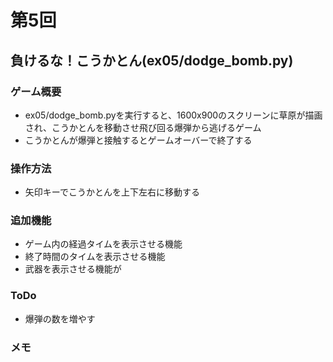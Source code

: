 # 第5回
## 負けるな！こうかとん(ex05/dodge_bomb.py)
### ゲーム概要 
 - ex05/dodge_bomb.pyを実行すると、1600x900のスクリーンに草原が描画され、こうかとんを移動させ飛び回る爆弾から逃げるゲーム
 - こうかとんが爆弾と接触するとゲームオーバーで終了する
### 操作方法
 - 矢印キーでこうかとんを上下左右に移動する
### 追加機能
 - ゲーム内の経過タイムを表示させる機能
 - 終了時間のタイムを表示させる機能
 - 武器を表示させる機能が
### ToDo
 - 爆弾の数を増やす
### メモ
